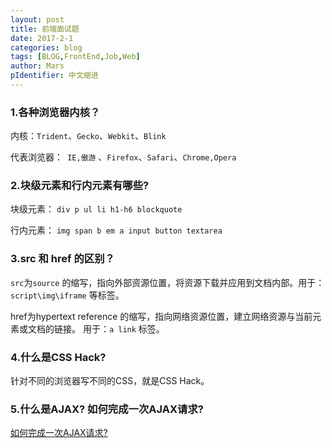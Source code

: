 ```yaml
---
layout: post
title: 前端面试题
date: 2017-2-1
categories: blog
tags: [BLOG,FrontEnd,Job,Web]
author: Mars
pIdentifier: 中文缩进
---
```


### 1.各种浏览器内核？

内核：`Trident`、`Gecko`、`Webkit`、`Blink`

代表浏览器：`	IE,傲游`	、`Firefox`、`Safari`、`Chrome,Opera`

### 2.块级元素和行内元素有哪些?
块级元素： `div p ul li h1-h6 blockquote` 

行内元素： `img span b em a input button textarea` 
### 3.src 和 href 的区别？
`src`为`source` 的缩写，指向外部资源位置，将资源下载并应用到文档内部。用于：`script\img\iframe` 等标签。

href为hypertext reference 的缩写，指向网络资源位置，建立网络资源与当前元素或文档的链接。 用于：`a link` 标签。
### 4.什么是CSS Hack?
针对不同的浏览器写不同的CSS，就是CSS Hack。
### 5.什么是AJAX? 如何完成一次AJAX请求?
[如何完成一次AJAX请求?](/assets/pics/blogPics/AJAX请求过程.svg)

